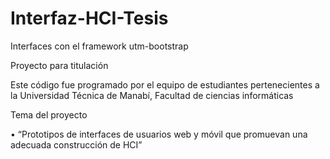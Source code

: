 # Interfaz-HCI-Tesis
Interfaces con el framework utm-bootstrap

Proyecto para titulación 

Este código fue programado por el equipo de estudiantes pertenecientes a la Universidad Técnica de Manabí, Facultad de ciencias informáticas 

Tema del proyecto

•	“Prototipos de interfaces de usuarios web y móvil que promuevan una adecuada construcción de HCI” 

